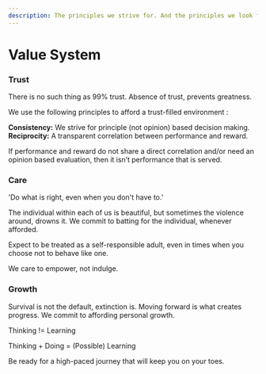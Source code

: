 ```yaml
---
description: The principles we strive for. And the principles we look for.
---
```


# Value System

### Trust

There is no such thing as 99% trust. Absence of trust, prevents greatness. 

We use the following principles to afford a trust-filled environment :  
  
**Consistency:** We strive for principle \(not opinion\) based decision making.   
**Reciprocity:** A transparent correlation between performance and reward.

If performance and reward do not share a direct correlation and/or need an opinion based evaluation, then it isn’t performance that is served.

### 

### Care

'Do what is right, even when you don't have to.' 

The individual within each of us is beautiful, but sometimes the violence around, drowns it. We commit to batting for the individual, whenever afforded.

Expect to be treated as a self-responsible adult, even in times when you choose not to behave like one. 

We care to empower, not indulge.

### 

### Growth

Survival is not the default, extinction is. Moving forward is what creates progress. We commit to affording personal growth.  
  
Thinking != Learning

Thinking + Doing = \(Possible\) Learning

Be ready for a high-paced journey that will keep you on your toes.

